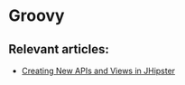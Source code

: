 # Groovy

## Relevant articles:

- [Creating New APIs and Views in JHipster](https://www.baeldung.com/jhipster-new-apis-and-views)
